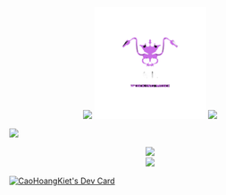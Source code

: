 <body>
<div>
  <p align="center">
   <img width="200px" src="https://media4.giphy.com/media/eLw1b6BOoLoQJNy6PJ/giphy.gif"> 
   <img width="200px" src="CHK-logo.png"> 
   <img width="200px" src="https://media4.giphy.com/media/eLw1b6BOoLoQJNy6PJ/giphy.gif"> 
  </p>
  <img src = "https://capsule-render.vercel.app/api?type=transparent&fontColor=EE64F7&fontStyle=samakaran&text=Cao%20Hoang%20Kiet&height=150&fontSize=80&desc=Pleiku,%20Gia%20Lai&descAlignY=75&descAlign=83.4"/>
  <p align="center">
    <img src="https://readme-typing-svg.herokuapp.com?font=Fira+Code&color=39ff14&height=100&lines=Software+Developer;Back-End+Developer&descAlignY=75&descAlign=83.4&center=true&vCenter=true"/><br>
     <img src= 'https://capsule-render.vercel.app/api?type=rect&color=gradient&height=2.5'/>
  </p>
</div>
<a href="https://app.daily.dev/kietcaohoang"><img src="https://api.daily.dev/devcards/deede1ea79544dcabd8053c94fde5bca.png?r=mua" width="400" alt="CaoHoangKiet's Dev Card"/></a>
</body>
